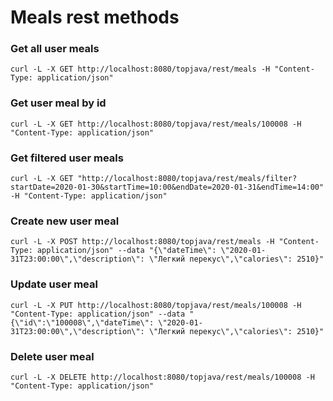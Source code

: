 # Meals rest methods

### Get all user meals
``curl -L -X GET http://localhost:8080/topjava/rest/meals -H "Content-Type: application/json"``

### Get user meal by id
``curl -L -X GET http://localhost:8080/topjava/rest/meals/100008 -H "Content-Type: application/json"``

### Get filtered user meals
``
curl -L -X GET "http://localhost:8080/topjava/rest/meals/filter?startDate=2020-01-30&startTime=10:00&endDate=2020-01-31&endTime=14:00" -H "Content-Type: application/json"
``

### Create new user meal
``
curl -L -X POST http://localhost:8080/topjava/rest/meals -H "Content-Type: application/json" --data "{\"dateTime\": \"2020-01-31T23:00:00\",\"description\": \"Легкий перекус\",\"calories\": 2510}"
``

### Update user meal
``
curl -L -X PUT http://localhost:8080/topjava/rest/meals/100008 -H "Content-Type: application/json" --data "{\"id\":\"100008\",\"dateTime\": \"2020-01-31T23:00:00\",\"description\": \"Легкий перекус\",\"calories\": 2510}"
``

### Delete user meal
``
curl -L -X DELETE http://localhost:8080/topjava/rest/meals/100008 -H "Content-Type: application/json"
``